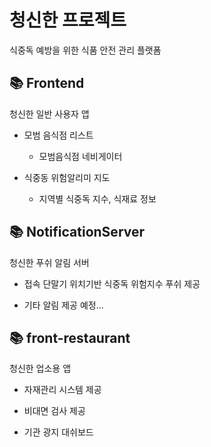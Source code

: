 <h1>청신한 프로젝트</h1>

식중독 예방을 위한 식품 안전 관리 플랫폼



## 📚 Frontend

<p>청신한 일반 사용자 앱</p>

- 모범 음식점 리스트
  - 모범음식점 네비게이터

- 식중동 위험알리미 지도
  - 지역별 식중독 지수, 식재료 정보  



## 📚 NotificationServer

<p>청신한 푸쉬 알림 서버</p>

- 접속 단말기 위치기반 식중독 위험지수 푸쉬 제공

- 기타 알림 제공 예정...


## 📚 front-restaurant

<p>청신한 업소용 앱</p>

- 자재관리 시스템 제공

- 비대면 검사 제공

- 기관 광지 대쉬보드 

